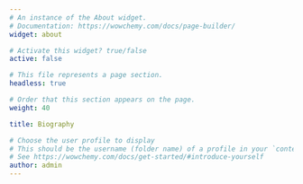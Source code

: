 ```yaml
---
# An instance of the About widget.
# Documentation: https://wowchemy.com/docs/page-builder/
widget: about

# Activate this widget? true/false
active: false

# This file represents a page section.
headless: true

# Order that this section appears on the page.
weight: 40

title: Biography

# Choose the user profile to display
# This should be the username (folder name) of a profile in your `content/authors/` folder.
# See https://wowchemy.com/docs/get-started/#introduce-yourself
author: admin
---
```

